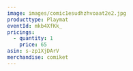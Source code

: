 ```yaml
---
image: images/comic1esudhzhvoaat2e2.jpg
producttype: Playmat
eventId: mkb4XfKk_
pricings:
  - quantity: 1
    price: 65
asin: s-zp1XjDArV
merchandise: comiket
---
```

